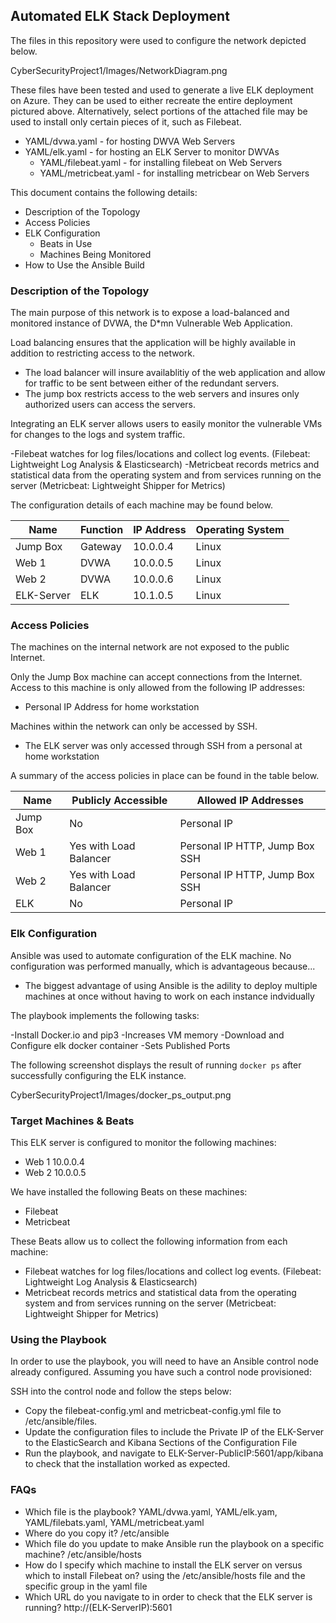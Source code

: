 ## Automated ELK Stack Deployment

The files in this repository were used to configure the network depicted below.

CyberSecurityProject1/Images/NetworkDiagram.png

These files have been tested and used to generate a live ELK deployment on Azure. They can be used to either recreate the entire deployment pictured above. Alternatively, select portions of the attached file may be used to install only certain pieces of it, such as Filebeat.

  - YAML/dvwa.yaml - for hosting DWVA Web Servers 
  - YAML/elk.yaml - for hosting an ELK Server to monitor DWVAs 
  	- YAML/filebeat.yaml - for installing filebeat on Web Servers 
  	- YAML/metricbeat.yaml - for installing metricbear on Web Servers 


This document contains the following details:
- Description of the Topology
- Access Policies
- ELK Configuration
  - Beats in Use
  - Machines Being Monitored
- How to Use the Ansible Build


### Description of the Topology

The main purpose of this network is to expose a load-balanced and monitored instance of DVWA, the D*mn Vulnerable Web Application.

Load balancing ensures that the application will be highly available in addition to restricting access to the network.
- The load balancer will insure availablitiy of the web application and allow for traffic to be sent between either of the redundant servers. 
- The jump box restricts access to the web servers and insures only authorized users can access the servers. 

Integrating an ELK server allows users to easily monitor the vulnerable VMs for changes to the logs and system traffic.

-Filebeat watches for log files/locations and collect log events. (Filebeat: Lightweight Log Analysis & Elasticsearch)
-Metricbeat records metrics and statistical data from the operating system and from services running on the server (Metricbeat: Lightweight Shipper for Metrics)

The configuration details of each machine may be found below.

| Name        | Function | IP Address | Operating System |
|-------------|----------|------------|------------------|
| Jump Box    | Gateway  | 10.0.0.4   | Linux            |
| Web 1       | DVWA     | 10.0.0.5   | Linux            |
| Web 2       | DVWA     | 10.0.0.6   | Linux            |
| ELK-Server  | ELK      | 10.1.0.5   | Linux            |

### Access Policies

The machines on the internal network are not exposed to the public Internet. 

Only the Jump Box machine can accept connections from the Internet. Access to this machine is only allowed from the following IP addresses:
- Personal IP Address for home workstation 

Machines within the network can only be accessed by SSH.
- The ELK server was only accessed through SSH from a personal at home workstation 

A summary of the access policies in place can be found in the table below.

| Name     | Publicly Accessible    | Allowed IP Addresses           |
|----------|------------------------|--------------------------------|
| Jump Box | No                     | Personal IP                    |
| Web 1    | Yes with Load Balancer | Personal IP HTTP, Jump Box SSH |
| Web 2    | Yes with Load Balancer | Personal IP HTTP, Jump Box SSH |
| ELK      | No                     | Personal IP                    |

### Elk Configuration

Ansible was used to automate configuration of the ELK machine. No configuration was performed manually, which is advantageous because...
- The biggest advantage of using Ansible is the adility to deploy multiple machines at once without having to work on each instance indvidually 

The playbook implements the following tasks:

-Install Docker.io and pip3
-Increases VM memory
-Download and Configure elk docker container
-Sets Published Ports

The following screenshot displays the result of running `docker ps` after successfully configuring the ELK instance.

CyberSecurityProject1/Images/docker_ps_output.png

### Target Machines & Beats
This ELK server is configured to monitor the following machines:
- Web 1 10.0.0.4
- Web 2 10.0.0.5

We have installed the following Beats on these machines:
- Filebeat
- Metricbeat 

These Beats allow us to collect the following information from each machine:
- Filebeat watches for log files/locations and collect log events. (Filebeat: Lightweight Log Analysis & Elasticsearch)
- Metricbeat records metrics and statistical data from the operating system and from services running on the server (Metricbeat: Lightweight Shipper for Metrics)

### Using the Playbook
In order to use the playbook, you will need to have an Ansible control node already configured. Assuming you have such a control node provisioned: 

SSH into the control node and follow the steps below:
- Copy the filebeat-config.yml and metricbeat-config.yml file to /etc/ansible/files.
- Update the configuration files to include the Private IP of the ELK-Server to the ElasticSearch and Kibana Sections of the Configuration File
- Run the playbook, and navigate to ELK-Server-PublicIP:5601/app/kibana to check that the installation worked as expected.

### FAQs
- Which file is the playbook? YAML/dvwa.yaml, YAML/elk.yam, YAML/filebats.yaml, YAML/metricbeat.yaml
- Where do you copy it? /etc/ansible 
- Which file do you update to make Ansible run the playbook on a specific machine? /etc/ansible/hosts 
- How do I specify which machine to install the ELK server on versus which to install Filebeat on? using the /etc/ansible/hosts file and the specific group in the yaml file 
- Which URL do you navigate to in order to check that the ELK server is running? http://(ELK-ServerIP):5601
